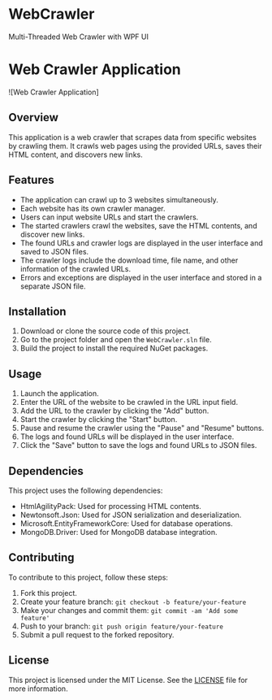 # WebCrawler
Multi-Threaded Web Crawler with WPF UI

# Web Crawler Application

![Web Crawler Application]

## Overview

This application is a web crawler that scrapes data from specific websites by crawling them. It crawls web pages using the provided URLs, saves their HTML content, and discovers new links.

## Features

- The application can crawl up to 3 websites simultaneously.
- Each website has its own crawler manager.
- Users can input website URLs and start the crawlers.
- The started crawlers crawl the websites, save the HTML contents, and discover new links.
- The found URLs and crawler logs are displayed in the user interface and saved to JSON files.
- The crawler logs include the download time, file name, and other information of the crawled URLs.
- Errors and exceptions are displayed in the user interface and stored in a separate JSON file.

## Installation

1. Download or clone the source code of this project.
2. Go to the project folder and open the `WebCrawler.sln` file.
3. Build the project to install the required NuGet packages.

## Usage

1. Launch the application.
2. Enter the URL of the website to be crawled in the URL input field.
3. Add the URL to the crawler by clicking the "Add" button.
4. Start the crawler by clicking the "Start" button.
5. Pause and resume the crawler using the "Pause" and "Resume" buttons.
6. The logs and found URLs will be displayed in the user interface.
7. Click the "Save" button to save the logs and found URLs to JSON files.

## Dependencies

This project uses the following dependencies:

- HtmlAgilityPack: Used for processing HTML contents.
- Newtonsoft.Json: Used for JSON serialization and deserialization.
- Microsoft.EntityFrameworkCore: Used for database operations.
- MongoDB.Driver: Used for MongoDB database integration.

## Contributing

To contribute to this project, follow these steps:

1. Fork this project.
2. Create your feature branch: `git checkout -b feature/your-feature`
3. Make your changes and commit them: `git commit -am 'Add some feature'`
4. Push to your branch: `git push origin feature/your-feature`
5. Submit a pull request to the forked repository.

## License

This project is licensed under the MIT License. See the [LICENSE](LICENSE) file for more information.


